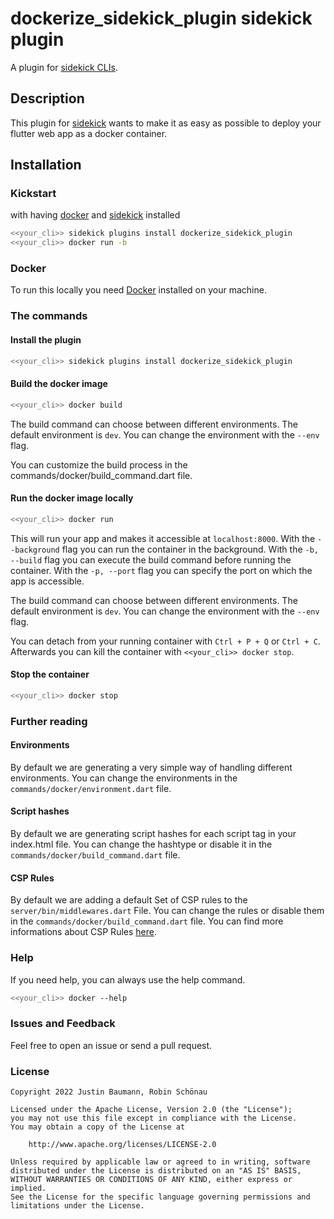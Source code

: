 # dockerize_sidekick_plugin sidekick plugin

A plugin for [sidekick CLIs](https://pub.dev/packages/sidekick).  

## Description

This plugin for [sidekick](https://pub.dev/packages/sidekick) wants to make it as easy as possible to deploy your flutter web app as a docker container.

## Installation

### Kickstart

with having [docker](https://www.docker.com/) and [sidekick](https://pub.dev/packages/sidekick) installed

```bash
<<your_cli>> sidekick plugins install dockerize_sidekick_plugin
<<your_cli>> docker run -b
```

### Docker

To run this locally you need [Docker](https://docs.docker.com/get-docker/) installed on your machine.

### The commands

#### Install the plugin

```bash
<<your_cli>> sidekick plugins install dockerize_sidekick_plugin
```

#### Build the docker image

```bash
<<your_cli>> docker build
```

The build command can choose between different environments.
The default environment is `dev`.
You can change the environment with the `--env` flag.

You can customize the build process in the commands/docker/build_command.dart file.

#### Run the docker image locally

```bash
<<your_cli>> docker run
```

This will run your app and makes it accessible at `localhost:8000`.
With the `--background` flag you can run the container in the background.
With the `-b, --build` flag you can execute the build command before running the container.
With the `-p, --port` flag you can specify the port on which the app is accessible.

The build command can choose between different environments.
The default environment is `dev`.
You can change the environment with the `--env` flag.

You can detach from your running container with `Ctrl + P + Q` or `Ctrl + C`.
Afterwards you can kill the container with `<<your_cli>> docker stop`.

#### Stop the container

```bash
<<your_cli>> docker stop
```

### Further reading

#### Environments

By default we are generating a very simple way of handling different environments.
You can change the environments in the `commands/docker/environment.dart` file.

#### Script hashes

By default we are generating script hashes for each script tag in your index.html file.
You can change the hashtype or disable it in the `commands/docker/build_command.dart` file.

#### CSP Rules

By default we are adding a default Set of CSP rules to the `server/bin/middlewares.dart` File.
You can change the rules or disable them in the `commands/docker/build_command.dart` file.
You can find more informations about CSP Rules [here](https://developer.mozilla.org/en-US/docs/Web/HTTP/CSP).

### Help

If you need help, you can always use the help command.

```bash
<<your_cli>> docker --help
```

### Issues and Feedback

Feel free to open an issue or send a pull request.

### License

   ```Text
   Copyright 2022 Justin Baumann, Robin Schönau

   Licensed under the Apache License, Version 2.0 (the "License");
   you may not use this file except in compliance with the License.
   You may obtain a copy of the License at

       http://www.apache.org/licenses/LICENSE-2.0

   Unless required by applicable law or agreed to in writing, software
   distributed under the License is distributed on an "AS IS" BASIS,
   WITHOUT WARRANTIES OR CONDITIONS OF ANY KIND, either express or implied.
   See the License for the specific language governing permissions and
   limitations under the License.
   ```
